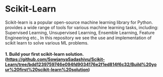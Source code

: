 # Scikit-Learn
Scikit-learn is a popular open-source machine learning library for Python. provides a wide range of tools for various machine learning tasks, including: Supervised Learning, Unsupervised Learning, Ensemble Learning, Feature Engineering etc.,  In this repository we see the use and implementation of scikit learn to solve various ML problems. 

#### 1. Build your first scikit-learn solution. (https://github.com/SowjanyaSadashivu/Scikit-Learn/tree/bdd1239759746e094fd9034176e2f1ed814f6c32/Build%20your%20first%20scikit-learn%20solution)

